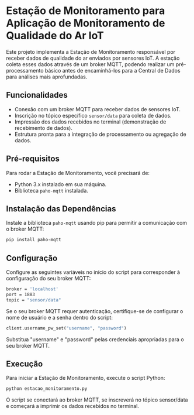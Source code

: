 # Estação de Monitoramento para Aplicação de Monitoramento de Qualidade do Ar IoT

Este projeto implementa a Estação de Monitoramento responsável por receber dados de qualidade do ar enviados por sensores IoT. A estação coleta esses dados através de um broker MQTT, podendo realizar um pré-processamento básico antes de encaminhá-los para a Central de Dados para análises mais aprofundadas.

## Funcionalidades

- Conexão com um broker MQTT para receber dados de sensores IoT.
- Inscrição no tópico específico `sensor/data` para coleta de dados.
- Impressão dos dados recebidos no terminal (demonstração de recebimento de dados).
- Estrutura pronta para a integração de processamento ou agregação de dados.

## Pré-requisitos

Para rodar a Estação de Monitoramento, você precisará de:

- Python 3.x instalado em sua máquina.
- Biblioteca `paho-mqtt` instalada.

## Instalação das Dependências

Instale a biblioteca `paho-mqtt` usando pip para permitir a comunicação com o broker MQTT:

```bash
pip install paho-mqtt
```

## Configuração

Configure as seguintes variáveis no início do script para corresponder à configuração do seu broker MQTT:

```bash
broker = 'localhost'
port = 1883
topic = "sensor/data"
```

Se o seu broker MQTT requer autenticação, certifique-se de configurar o nome de usuário e a senha dentro do script:

```python
client.username_pw_set("username", "password")
```

Substitua "username" e "password" pelas credenciais apropriadas para o seu broker MQTT.

## Execução

Para iniciar a Estação de Monitoramento, execute o script Python:

```python
python estacao_monitoramento.py
```

O script se conectará ao broker MQTT, se inscreverá no tópico sensor/data e começará a imprimir os dados recebidos no terminal.
